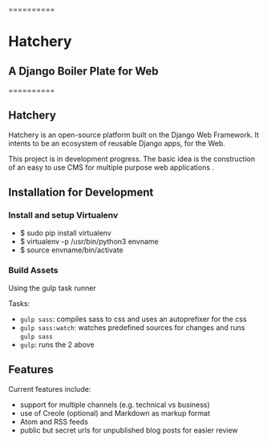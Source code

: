 ==========
# Hatchery
## A Django Boiler Plate for Web
==========

Hatchery
------

Hatchery is an open-source platform built on the Django Web Framework.
It intents to be an ecosystem of reusable Django apps, for the Web.

This project is in development progress. The basic idea is the construction of an easy to use
CMS for multiple purpose web applications  .


Installation for Development
---------------
### Install and setup Virtualenv

- $ sudo pip install virtualenv
- $ virtualenv -p /usr/bin/python3 envname
- $ source envname/bin/activate

### Build Assets

Using the gulp task runner

Tasks:

- `gulp sass`: compiles sass to css and uses an autoprefixer for the css
- `gulp sass:watch`: watches predefined sources for changes and runs `gulp sass`
- `gulp`: runs the 2 above



Features
---------

Current features include:

* support for multiple channels (e.g. technical vs business)
* use of Creole (optional) and Markdown as markup format
* Atom and RSS feeds
* public but secret urls for unpublished blog posts for easier review
